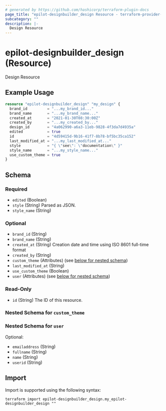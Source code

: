 ```yaml
---
# generated by https://github.com/hashicorp/terraform-plugin-docs
page_title: "epilot-designbuilder_design Resource - terraform-provider-epilot-designbuilder"
subcategory: ""
description: |-
  Design Resource
---
```


# epilot-designbuilder_design (Resource)

Design Resource

## Example Usage

```terraform
resource "epilot-designbuilder_design" "my_design" {
  brand_id         = "...my_brand_id..."
  brand_name       = "...my_brand_name..."
  created_at       = "2021-01-30T08:30:00Z"
  created_by       = "...my_created_by..."
  design_id        = "4a062990-a6a3-11eb-9828-4f3da7d4935a"
  edited           = true
  id               = "4d59415d-9b16-41f7-8b78-bf5bc35ca152"
  last_modified_at = "...my_last_modified_at..."
  style            = "{ \"see\": \"documentation\" }"
  style_name       = "...my_style_name..."
  use_custom_theme = true
}
```

<!-- schema generated by tfplugindocs -->
## Schema

### Required

- `edited` (Boolean)
- `style` (String) Parsed as JSON.
- `style_name` (String)

### Optional

- `brand_id` (String)
- `brand_name` (String)
- `created_at` (String) Creation date and time using ISO 8601 full-time format
- `created_by` (String)
- `custom_theme` (Attributes) (see [below for nested schema](#nestedatt--custom_theme))
- `last_modified_at` (String)
- `use_custom_theme` (Boolean)
- `user` (Attributes) (see [below for nested schema](#nestedatt--user))

### Read-Only

- `id` (String) The ID of this resource.

<a id="nestedatt--custom_theme"></a>
### Nested Schema for `custom_theme`


<a id="nestedatt--user"></a>
### Nested Schema for `user`

Optional:

- `emailaddress` (String)
- `fullname` (String)
- `name` (String)
- `userid` (String)

## Import

Import is supported using the following syntax:

```shell
terraform import epilot-designbuilder_design.my_epilot-designbuilder_design ""
```
